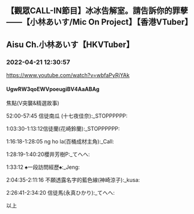 ## 【觀眾CALL-IN節目】冰冰告解室。請告訴你的罪孽——【小林あいす/Mic On Project】【香港VTuber】
## Aisu Ch.小林あいす【HKVTuber】
### 2022-04-21 12:30:57
https://www.youtube.com/watch?v=wbfaPyRjYAk
#### UgwRW3qoEWVpoeugiBV4AaABAg
焦點(V突襲&精選故事)

52:00-57:45 信徒南瓜 (十七夜佳奈):_STOPPPPPP:

1:03:30-1:13:12信徒蘭(花崎鈴蘭):_STOPPPPPP:

1:16:18-1:28:05 ng ho la(百桶成材主角):_Call:

1:28:19-1:40:20櫻井芳樹P:_てへへ:

1:33:12 ♠一段訪問經歷♠:_Jeng:

2:04:35-2:11:16 不願透露名字的藍色線(神崎涼子):_kusa:

2:26:41-2:34:20 信徒馬(永真ひかり):_てへへ:

以上

